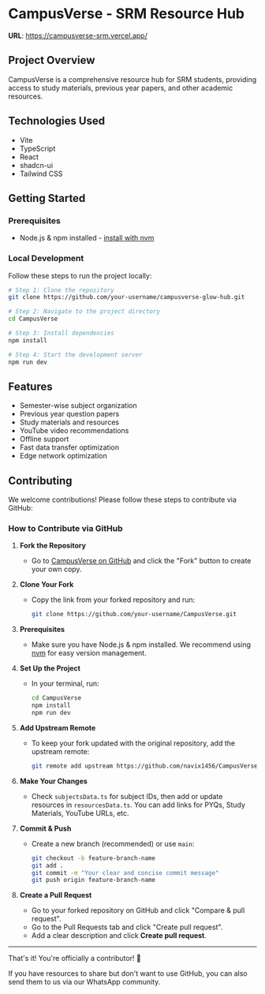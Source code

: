 # CampusVerse - SRM Resource Hub

**URL**: https://campusverse-srm.vercel.app/

## Project Overview
CampusVerse is a comprehensive resource hub for SRM students, providing access to study materials, previous year papers, and other academic resources.

## Technologies Used
- Vite
- TypeScript
- React
- shadcn-ui
- Tailwind CSS

## Getting Started

### Prerequisites
- Node.js & npm installed - [install with nvm](https://github.com/nvm-sh/nvm#installing-and-updating)

### Local Development
Follow these steps to run the project locally:

```sh
# Step 1: Clone the repository
git clone https://github.com/your-username/campusverse-glow-hub.git

# Step 2: Navigate to the project directory
cd CampusVerse

# Step 3: Install dependencies
npm install

# Step 4: Start the development server
npm run dev
```

## Features
- Semester-wise subject organization
- Previous year question papers
- Study materials and resources
- YouTube video recommendations
- Offline support
- Fast data transfer optimization
- Edge network optimization

## Contributing
We welcome contributions! Please follow these steps to contribute via GitHub:

### How to Contribute via GitHub

1. **Fork the Repository**
   - Go to [CampusVerse on GitHub](https://github.com/navix1456/CampusVerse) and click the "Fork" button to create your own copy.

2. **Clone Your Fork**
   - Copy the link from your forked repository and run:
     ```sh
     git clone https://github.com/your-username/CampusVerse.git
     ```

3. **Prerequisites**
   - Make sure you have Node.js & npm installed. We recommend using [nvm](https://github.com/nvm-sh/nvm#installing-and-updating) for easy version management.

4. **Set Up the Project**
   - In your terminal, run:
     ```sh
     cd CampusVerse
     npm install
     npm run dev
     ```

5. **Add Upstream Remote**
   - To keep your fork updated with the original repository, add the upstream remote:
     ```sh
     git remote add upstream https://github.com/navix1456/CampusVerse.git
     ```

6. **Make Your Changes**
   - Check `subjectsData.ts` for subject IDs, then add or update resources in `resourcesData.ts`. You can add links for PYQs, Study Materials, YouTube URLs, etc.

7. **Commit & Push**
   - Create a new branch (recommended) or use `main`:
     ```sh
     git checkout -b feature-branch-name
     git add .
     git commit -m "Your clear and concise commit message"
     git push origin feature-branch-name
     ```

8. **Create a Pull Request**
   - Go to your forked repository on GitHub and click "Compare & pull request".
   - Go to the Pull Requests tab and click "Create pull request".
   - Add a clear description and click **Create pull request**.

---

That's it! You're officially a contributor! 🎉

If you have resources to share but don't want to use GitHub, you can also send them to us via our WhatsApp community.
